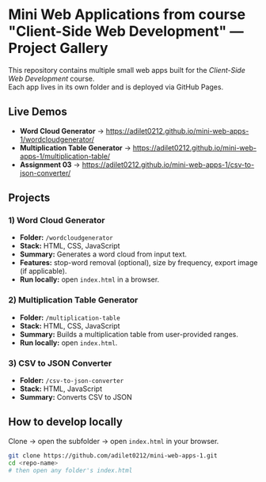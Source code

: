 # Mini Web Applications from course "Client-Side Web Development" — Project Gallery

This repository contains multiple small web apps built for the *Client-Side Web Development* course.  
Each app lives in its own folder and is deployed via GitHub Pages.

## Live Demos
- **Word Cloud Generator** → https://adilet0212.github.io/mini-web-apps-1/wordcloudgenerator/  
- **Multiplication Table Generator** → https://adilet0212.github.io/mini-web-apps-1/multiplication-table/  
- **Assignment 03** → https://adilet0212.github.io/mini-web-apps-1/csv-to-json-converter/

## Projects
### 1) Word Cloud Generator
- **Folder:** `/wordcloudgenerator`
- **Stack:** HTML, CSS, JavaScript
- **Summary:** Generates a word cloud from input text.
- **Features:** stop-word removal (optional), size by frequency, export image (if applicable).
- **Run locally:** open `index.html` in a browser.

### 2) Multiplication Table Generator
- **Folder:** `/multiplication-table`
- **Stack:** HTML, CSS, JavaScript
- **Summary:** Builds a multiplication table from user-provided ranges.
- **Run locally:** open `index.html`.

### 3) CSV to JSON Converter
- **Folder:** `/csv-to-json-converter`
- **Stack:** HTML, JavaScript
- **Summary:** Converts CSV to JSON

## How to develop locally
Clone → open the subfolder → open `index.html` in your browser.

```bash
git clone https://github.com/adilet0212/mini-web-apps-1.git
cd <repo-name>
# then open any folder's index.html